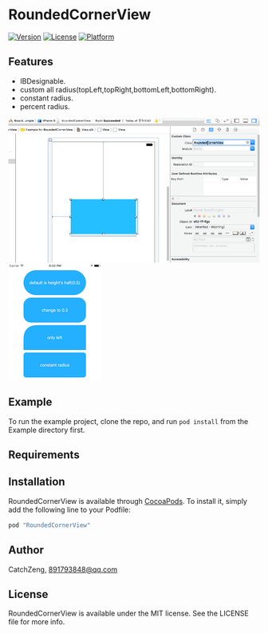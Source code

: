 # RoundedCornerView

[![Version](https://img.shields.io/cocoapods/v/RoundedCornerView.svg?style=flat)](http://cocoapods.org/pods/RoundedCornerView)
[![License](https://img.shields.io/cocoapods/l/RoundedCornerView.svg?style=flat)](http://cocoapods.org/pods/RoundedCornerView)
[![Platform](https://img.shields.io/cocoapods/p/RoundedCornerView.svg?style=flat)](http://cocoapods.org/pods/RoundedCornerView)

## Features

* IBDesignable.
* custom all radius(topLeft,topRight,bottomLeft,bottomRight).
* constant radius.
* percent radius.

![Feature](https://github.com/CatchZeng/RoundedCornerView/blob/master/feature.gif)
![Feature](https://github.com/CatchZeng/RoundedCornerView/blob/master/feature.png)

## Example

To run the example project, clone the repo, and run `pod install` from the Example directory first.

## Requirements

## Installation

RoundedCornerView is available through [CocoaPods](http://cocoapods.org). To install
it, simply add the following line to your Podfile:

```ruby
pod "RoundedCornerView"
```

## Author

CatchZeng, 891793848@qq.com

## License

RoundedCornerView is available under the MIT license. See the LICENSE file for more info.
